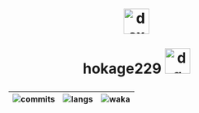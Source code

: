 <h1 align="center">
    <img alt="dex" src="https://raw.githubusercontent.com/hokage229/hokage229/master/laptop.gif" width="50px">
    <p>
        hokage229
        <img alt="dg" src="https://raw.githubusercontent.com/hokage229/hokage229/master/ripqsuad-drain.gif" width="50px">
    </p>
</h1>

| <img align="center" src="https://github-stats-seven-blond.vercel.app/api?username=hokage229&show_icons=true&theme=tokyonight&hide_border=true" alt="commits" /> | <img align="center" src="https://github-stats-seven-blond.vercel.app/api/top-langs/?username=hokage229&layout=compact&hide=css,html&theme=tokyonight&hide_border=true" alt="langs"  /> | <img alt="waka" src="https://github-stats-seven-blond.vercel.app/api/wakatime?username=hokage229&theme=tokyonight&hide_border=true&layout=compact" /> |
| ------------- | ------------- | ------------- |
